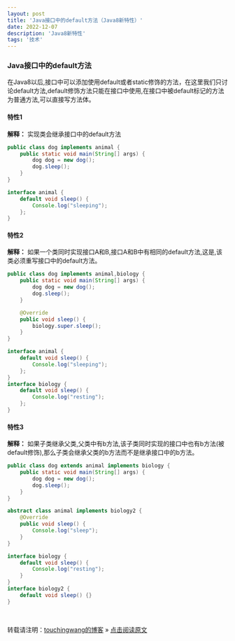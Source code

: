 ```yaml
---
layout: post
title: 'Java接口中的default方法（Java8新特性）'
date: 2022-12-07
description: 'Java8新特性'
tags: '技术'
--- 
```


### Java接口中的default方法

在Java8以后,接口中可以添加使用default或者static修饰的方法，在这里我们只讨论default方法,default修饰方法只能在接口中使用,在接口中被default标记的方法为普通方法,可以直接写方法体。

#### 特性1

**解释：** 实现类会继承接口中的default方法

```java
public class dog implements animal {
    public static void main(String[] args) {
        dog dog = new dog();
        dog.sleep();
    }
}

interface animal {
    default void sleep() {
        Console.log("sleeping");
    };
}
```

#### 特性2

**解释：** 如果一个类同时实现接口A和B,接口A和B中有相同的default方法,这是,该类必须重写接口中的default方法。

```java
public class dog implements animal,biology {
    public static void main(String[] args) {
        dog dog = new dog();
        dog.sleep();
    }

    @Override
    public void sleep() {
        biology.super.sleep();
    }
}

interface animal {
    default void sleep() {
        Console.log("sleeping");
    };
}
interface biology {
    default void sleep() {
        Console.log("resting");
    };
}
```

#### 特性3

**解释：** 如果子类继承父类,父类中有b方法,该子类同时实现的接口中也有b方法(被default修饰),那么子类会继承父类的b方法而不是继承接口中的b方法。

```java
public class dog extends animal implements biology {
    public static void main(String[] args) {
        dog dog = new dog();
        dog.sleep();
    }
}

abstract class animal implements biology2 {
    @Override
    public void sleep() {
        Console.log("sleep");
    }
}

interface biology {
    default void sleep() {
        Console.log("resting");
    }
}
interface biology2 {
    default void sleep() {}
}
```

<br>

转载请注明：[touchingwang的博客](http://touchingwang.github.io) » [点击阅读原文](http://https://github.com/touchingwang/touchingwang.github.io/tree/master/_posts/2022-12-07-Java8Features.md)
